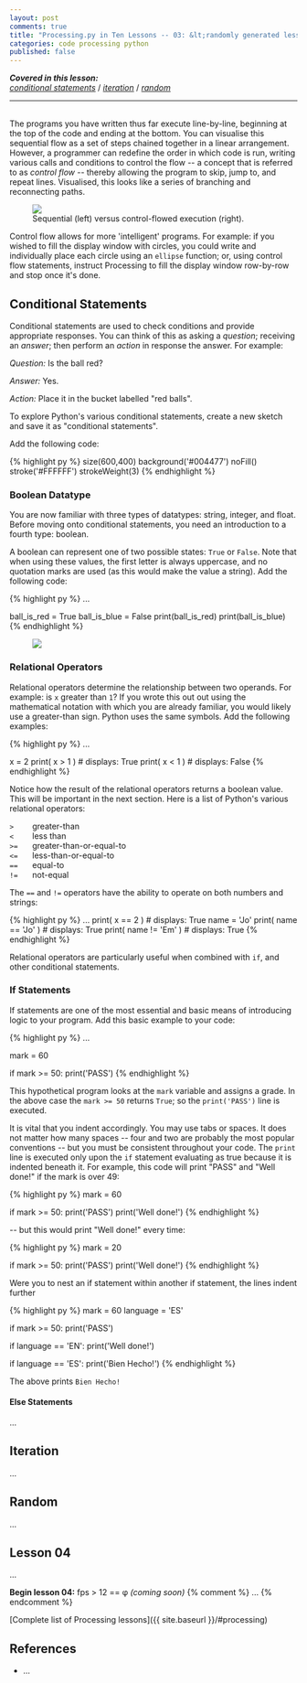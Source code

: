 ```yaml
---
layout: post
comments: true
title: "Processing.py in Ten Lessons -- 03: &lt;randomly generated lesson title>"
categories: code processing python
published: false
---
```


***Covered in this lesson:***  
<a href="#conditional-statements"><em>conditional statements</em></a> /
<a href="#iteration"><em>iteration</em></a> /
<a href="#random"><em>random</em></a>

---
&nbsp;  
The programs you have written thus far execute line-by-line, beginning at the top of the code and ending at the bottom. You can visualise this sequential flow as a set of steps chained together in a linear arrangement. However, a programmer can redefine the order in which code is run, writing various calls and conditions to control the flow -- a concept that is referred to as *control flow* -- thereby allowing the program to skip, jump to, and repeat lines. Visualised, this looks like a series of branching and reconnecting paths.

<figure>
  <img src="{{ site.url }}/img/pitl03/intro-flowchart.svg" />
  <figcaption>Sequential (left) versus control-flowed execution (right).</figcaption>
</figure>

Control flow allows for more 'intelligent' programs. For example: if you wished to fill the display window with circles, you could write and individually place each circle using an `ellipse` function; or, using control flow statements, instruct Processing to fill the display window row-by-row and stop once it's done.

## Conditional Statements

Conditional statements are used to check conditions and provide appropriate responses. You can think of this as asking a *question*; receiving an *answer*; then perform an *action* in response the answer. For example:

*Question:* Is the ball red?

*Answer:* Yes.

*Action:* Place it in the bucket labelled "red balls".

To explore Python's various conditional statements, create a new sketch and save it as "conditional statements".

Add the following code:

{% highlight py %}
size(600,400)
background('#004477')
noFill()
stroke('#FFFFFF')
strokeWeight(3)
{% endhighlight %}

### Boolean Datatype

You are now familiar with three types of datatypes: string, integer, and float. Before moving onto conditional statements, you need an introduction to a fourth type: boolean.

A boolean can represent one of two possible states: `True` or `False`. Note that when using these values, the first letter is always uppercase, and no quotation marks are used (as this would make the value a string). Add the following code:

{% highlight py %}
...

ball_is_red = True
ball_is_blue = False
print(ball_is_red)
print(ball_is_blue)
{% endhighlight %}

<figure>
  <img src="{{ site.url }}/img/pitl03/conditional-statements-booleans.png" class="fullwidth" />
</figure>

### Relational Operators

Relational operators determine the relationship between two operands. For example: is `x` greater than `1`? If you wrote this out out using the mathematical notation with which you are already familiar, you would likely use a greater-than sign. Python uses the same symbols. Add the following examples:

{% highlight py %}
...

x = 2
print( x > 1 )        # displays: True
print( x < 1 )        # displays: False
{% endhighlight %}

Notice how the result of the relational operators returns a boolean value. This will be important in the next section. Here is a list of Python's various relational operators:

`>    ` greater-than  
`<    ` less than  
`>=   ` greater-than-or-equal-to  
`<=   ` less-than-or-equal-to  
`==   ` equal-to  
`!=   ` not-equal  

The `==` and `!=` operators have the ability to operate on both numbers and strings:

{% highlight py %}
...
print( x == 2 )       # displays: True
name = 'Jo'
print( name == 'Jo' ) # displays: True
print( name != 'Em' ) # displays: True
{% endhighlight %}

Relational operators are particularly useful when combined with `if`, and other conditional statements.

### If Statements

If statements are one of the most essential and basic means of introducing logic to your program. Add this basic example to your code:

{% highlight py %}
...

mark = 60

if mark >= 50:
  print('PASS')
{% endhighlight %}

This hypothetical program looks at the `mark` variable and assigns a grade. In the above case the `mark >= 50` returns `True`; so the `print('PASS')` line is executed.

It is vital that you indent accordingly. You may use tabs or spaces. It does not matter how many spaces -- four and two are probably the most popular conventions -- but you must be consistent throughout your code. The `print` line is executed only upon the `if` statement evaluating as true because it is indented beneath it. For example, this code will print "PASS" and "Well done!" if the mark is over 49:

{% highlight py %}
mark = 60

if mark >= 50:
  print('PASS')
  print('Well done!')
{% endhighlight %}

-- but this would print "Well done!" every time:

{% highlight py %}
mark = 20

if mark >= 50:
  print('PASS')
print('Well done!')
{% endhighlight %}

Were you to nest an if statement within another if statement, the lines indent further

{% highlight py %}
mark = 60
language = 'ES'

if mark >= 50:
  print('PASS')

  if language == 'EN':
    print('Well done!')

  if language == 'ES':
    print('Bien Hecho!')
{% endhighlight %}

The above prints `Bien Hecho!`


#### Else Statements

...


## Iteration

...

## Random

...

## Lesson 04

...

**Begin lesson 04:** fps > 12 == φ *(coming soon)*
{% comment %}
...
{% endcomment %}

[Complete list of Processing lessons]({{ site.baseurl }}/#processing)

## References

* ...
